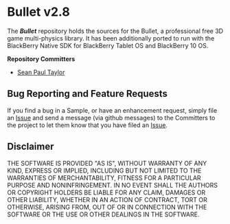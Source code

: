 # Bullet v2.8

The _**Bullet**_ repository holds the sources for the Bullet, a professional free 3D game multi-physics library. It has been additionally ported to run with the BlackBerry Native SDK for BlackBerry Tablet OS and BlackBerry 10 OS.

**Repository Committers** 

* [Sean Paul Taylor](https://github.com/seanpaultaylor)


## Bug Reporting and Feature Requests

If you find a bug in a Sample, or have an enhancement request, simply file an [Issue](https://github.com/blackberry/Bullet/issues) and send a message (via github messages) to the Committers to the project to let them know that you have filed an [Issue](https://github.com/blackberry/Bullet/issues).

## Disclaimer

THE SOFTWARE IS PROVIDED "AS IS", WITHOUT WARRANTY OF ANY KIND, EXPRESS OR IMPLIED, INCLUDING BUT NOT LIMITED TO THE WARRANTIES OF MERCHANTABILITY, FITNESS FOR A PARTICULAR PURPOSE AND NONINFRINGEMENT. IN NO EVENT SHALL THE AUTHORS OR COPYRIGHT HOLDERS BE LIABLE FOR ANY CLAIM, DAMAGES OR OTHER LIABILITY, WHETHER IN AN ACTION OF CONTRACT, TORT OR OTHERWISE, ARISING FROM, OUT OF OR IN CONNECTION WITH THE SOFTWARE OR THE USE OR OTHER DEALINGS IN THE SOFTWARE.

